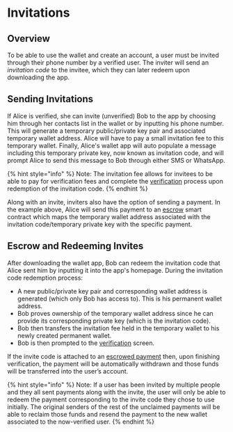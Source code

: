 # Invitations

## **Overview**

To be able to use the wallet and create an account, a user must be invited through their phone number by a verified user. The inviter will send an _invitation code_ to the invitee, which they can later redeem upon downloading the app.

## **Sending Invitations**

If Alice is verified, she can invite \(unverified\) Bob to the app by choosing him through her contacts list in the wallet or by inputting his phone number. This will generate a temporary public/private key pair and associated temporary wallet address. Alice will have to pay a small invitation fee to this temporary wallet. Finally, Alice's wallet app will auto populate a message including this temporary private key, now known as invitation code, and will prompt Alice to send this message to Bob through either SMS or WhatsApp.

{% hint style="info" %}
Note: The invitation fee allows for invitees to be able to pay for verification fees and complete the [verification](verification.md) process upon redemption of the invitation code.
{% endhint %}

Along with an invite, inviters also have the option of sending a payment. In the example above, Alice will send this payment to an [escrow](../../protocol/transactions/escrow.md) smart contract which maps the temporary wallet address associated with the invitation code/temporary private key with the specific payment.

## Escrow and Redeeming Invites

After downloading the wallet app, Bob can redeem the invitation code that Alice sent him by inputting it into the app's homepage. During the invitation code redemption process:

* A new public/private key pair and corresponding wallet address is generated \(which only Bob has access to\). This is his permanent wallet address.
* Bob proves ownership of the temporary wallet address since he can provide its corresponding private key \(which is the invitation code\).
* Bob then transfers the invitation fee held in the temporary wallet to his newly created permanent wallet.
* Bob is then prompted to the [verification](verification.md) screen.

If the invite code is attached to an [escrowed payment](../../protocol/transactions/escrow.md) then, upon finishing verification, the payment will be automatically withdrawn and those funds will be transferred into the user’s account.

{% hint style="info" %}
Note: If a user has been invited by multiple people and they all sent payments along with the invite, the user will only be able to redeem the payment corresponding to the invite code they chose to use initially. The original senders of the rest of the unclaimed payments will be able to reclaim those funds and resend the payment to the new wallet associated to the now-verified user.
{% endhint %}

